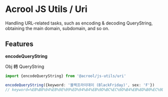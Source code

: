 # Acrool JS Utils / Uri

<p>
    Handling URL-related tasks, such as encoding & decoding QueryString, obtaining the main domain, subdomain, and so on.
</p>



## Features

**encodeQueryString**

Obj 轉 QueryString

```ts
import {encodeQueryString} from '@acrool/js-utils/uri'

encodeQueryString({keyword: '블랙프라이데이 (BlackFriday)', sex: 'F'})
// keyword=%EB%B8%94%EB%9E%99%ED%94%84%EB%9D%BC%EC%9D%B4%EB%8D%B0%EC%9D%B4%20(BlackFriday)&sex=F
```
